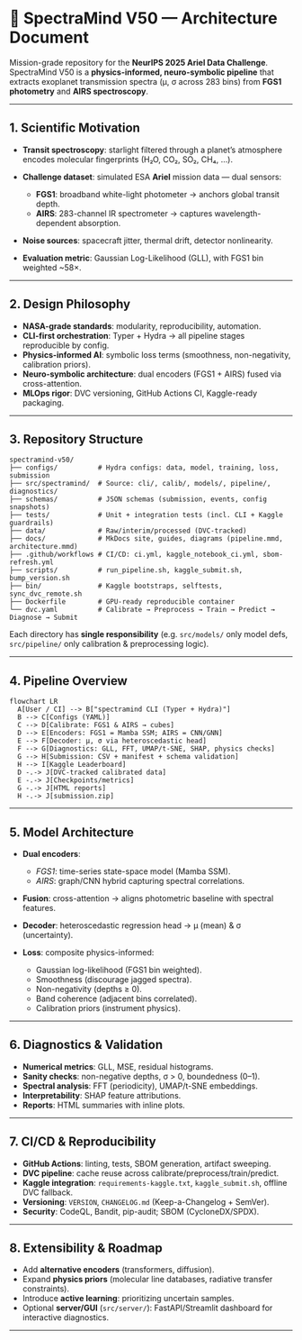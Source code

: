 # 🧭 SpectraMind V50 — Architecture Document

Mission-grade repository for the **NeurIPS 2025 Ariel Data Challenge**.
SpectraMind V50 is a **physics-informed, neuro-symbolic pipeline** that extracts exoplanet transmission spectra (μ, σ across 283 bins) from **FGS1 photometry** and **AIRS spectroscopy**.

---

## 1. Scientific Motivation

* **Transit spectroscopy**: starlight filtered through a planet’s atmosphere encodes molecular fingerprints (H₂O, CO₂, SO₂, CH₄, …).
* **Challenge dataset**: simulated ESA **Ariel** mission data — dual sensors:

  * **FGS1**: broadband white-light photometer → anchors global transit depth.
  * **AIRS**: 283-channel IR spectrometer → captures wavelength-dependent absorption.
* **Noise sources**: spacecraft jitter, thermal drift, detector nonlinearity.
* **Evaluation metric**: Gaussian Log-Likelihood (GLL), with FGS1 bin weighted \~58×.

---

## 2. Design Philosophy

* **NASA-grade standards**: modularity, reproducibility, automation.
* **CLI-first orchestration**: Typer + Hydra → all pipeline stages reproducible by config.
* **Physics-informed AI**: symbolic loss terms (smoothness, non-negativity, calibration priors).
* **Neuro-symbolic architecture**: dual encoders (FGS1 + AIRS) fused via cross-attention.
* **MLOps rigor**: DVC versioning, GitHub Actions CI, Kaggle-ready packaging.

---

## 3. Repository Structure

```text
spectramind-v50/
├── configs/          # Hydra configs: data, model, training, loss, submission
├── src/spectramind/  # Source: cli/, calib/, models/, pipeline/, diagnostics/
├── schemas/          # JSON schemas (submission, events, config snapshots)
├── tests/            # Unit + integration tests (incl. CLI + Kaggle guardrails)
├── data/             # Raw/interim/processed (DVC-tracked)
├── docs/             # MkDocs site, guides, diagrams (pipeline.mmd, architecture.mmd)
├── .github/workflows # CI/CD: ci.yml, kaggle_notebook_ci.yml, sbom-refresh.yml
├── scripts/          # run_pipeline.sh, kaggle_submit.sh, bump_version.sh
├── bin/              # Kaggle bootstraps, selftests, sync_dvc_remote.sh
├── Dockerfile        # GPU-ready reproducible container
└── dvc.yaml          # Calibrate → Preprocess → Train → Predict → Diagnose → Submit
```

Each directory has **single responsibility** (e.g. `src/models/` only model defs, `src/pipeline/` only calibration & preprocessing logic).

---

## 4. Pipeline Overview

```mermaid
flowchart LR
  A[User / CI] --> B["spectramind CLI (Typer + Hydra)"]
  B --> C[Configs (YAML)]
  C --> D[Calibrate: FGS1 & AIRS → cubes]
  D --> E[Encoders: FGS1 = Mamba SSM; AIRS = CNN/GNN]
  E --> F[Decoder: μ, σ via heteroscedastic head]
  F --> G[Diagnostics: GLL, FFT, UMAP/t-SNE, SHAP, physics checks]
  G --> H[Submission: CSV + manifest + schema validation]
  H --> I[Kaggle Leaderboard]
  D -.-> J[DVC-tracked calibrated data]
  E -.-> J[Checkpoints/metrics]
  G -.-> J[HTML reports]
  H -.-> J[submission.zip]
```

---

## 5. Model Architecture

* **Dual encoders**:

  * *FGS1*: time-series state-space model (Mamba SSM).
  * *AIRS*: graph/CNN hybrid capturing spectral correlations.
* **Fusion**: cross-attention → aligns photometric baseline with spectral features.
* **Decoder**: heteroscedastic regression head → μ (mean) & σ (uncertainty).
* **Loss**: composite physics-informed:

  * Gaussian log-likelihood (FGS1 bin weighted).
  * Smoothness (discourage jagged spectra).
  * Non-negativity (depths ≥ 0).
  * Band coherence (adjacent bins correlated).
  * Calibration priors (instrument physics).

---

## 6. Diagnostics & Validation

* **Numerical metrics**: GLL, MSE, residual histograms.
* **Sanity checks**: non-negative depths, σ > 0, boundedness (0–1).
* **Spectral analysis**: FFT (periodicity), UMAP/t-SNE embeddings.
* **Interpretability**: SHAP feature attributions.
* **Reports**: HTML summaries with inline plots.

---

## 7. CI/CD & Reproducibility

* **GitHub Actions**: linting, tests, SBOM generation, artifact sweeping.
* **DVC pipeline**: cache reuse across calibrate/preprocess/train/predict.
* **Kaggle integration**: `requirements-kaggle.txt`, `kaggle_submit.sh`, offline DVC fallback.
* **Versioning**: `VERSION`, `CHANGELOG.md` (Keep-a-Changelog + SemVer).
* **Security**: CodeQL, Bandit, pip-audit; SBOM (CycloneDX/SPDX).

---

## 8. Extensibility & Roadmap

* Add **alternative encoders** (transformers, diffusion).
* Expand **physics priors** (molecular line databases, radiative transfer constraints).
* Introduce **active learning**: prioritizing uncertain samples.
* Optional **server/GUI** (`src/server/`): FastAPI/Streamlit dashboard for interactive diagnostics.

---
